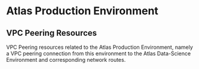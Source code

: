 # Atlas Production Environment

## VPC Peering Resources

VPC Peering resources related to the Atlas Production Environment, namely a VPC peering connection from this environment
to the Atlas Data-Science Environment and corresponding network routes.
